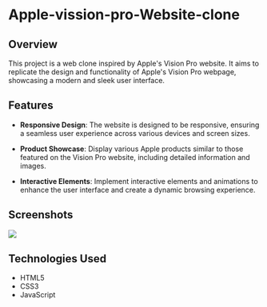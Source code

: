 # Apple-vission-pro-Website-clone


## Overview

This project is a web clone inspired by Apple's Vision Pro website. It aims to replicate the design and functionality of Apple's Vision Pro webpage, showcasing a modern and sleek user interface.

## Features

- **Responsive Design**: The website is designed to be responsive, ensuring a seamless user experience across various devices and screen sizes.

- **Product Showcase**: Display various Apple products similar to those featured on the Vision Pro website, including detailed information and images.

- **Interactive Elements**: Implement interactive elements and animations to enhance the user interface and create a dynamic browsing experience.

## Screenshots
 <img src="C:\Web Dev\Apple-vission-pro-project\Apple-vission-pro-clone\Apple VisionPro Website Recreation.png">


## Technologies Used

- HTML5
- CSS3
- JavaScript

<!-- ## Setup -->

